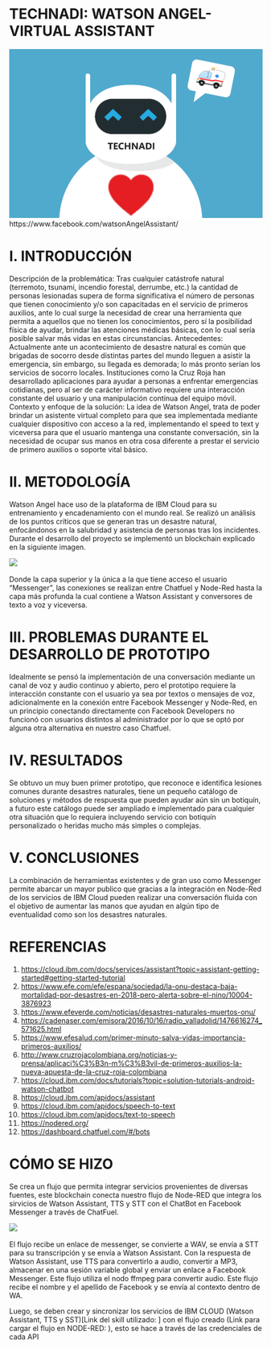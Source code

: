 # TECHNADI: WATSON ANGEL-VIRTUAL ASSISTANT
<img src="https://raw.githubusercontent.com/WilliamElectro/TECHNADI-WATSON-ANGEL-VIRTUAL-ASSISTANT/master/proyecto.png"/>
https://www.facebook.com/watsonAngelAssistant/

# I. INTRODUCCIÓN
Descripción de la problemática: 
Tras cualquier catástrofe natural (terremoto, tsunami, incendio forestal, derrumbe, etc.) la cantidad de personas lesionadas supera de forma significativa el número de personas que tienen conocimiento y/o son capacitadas en el servicio de primeros auxilios, ante lo cual surge la necesidad de crear una herramienta que permita a aquellos que no tienen los conocimientos, pero sí la posibilidad física de ayudar, brindar las atenciones médicas básicas, con lo cual sería posible salvar más vidas en estas circunstancias. 
Antecedentes: 
Actualmente ante un acontecimiento de desastre natural es común que brigadas de socorro desde distintas partes del mundo lleguen a asistir la emergencia, sin embargo, su llegada es demorada; lo más pronto serían los servicios de socorro locales. Instituciones como la Cruz Roja han desarrollado aplicaciones para ayudar a personas a enfrentar emergencias cotidianas, pero al ser de carácter informativo requiere una interacción constante del usuario y una manipulación continua del equipo móvil.
Contexto y enfoque de la solución: La idea de Watson Angel, trata de poder brindar un asistente virtual completo para que sea implementada mediante cualquier dispositivo con acceso a la red, implementando el speed to text y viceversa para que el usuario mantenga una constante conversación, sin la necesidad de ocupar sus manos en otra cosa diferente a prestar el servicio de primero auxilios o soporte vital básico.

# II. METODOLOGÍA 
Watson Angel hace uso de la plataforma de IBM Cloud para su entrenamiento y encadenamiento con el mundo real. Se realizó un análisis de los puntos críticos que se generan tras un desastre natural, enfocándonos en la salubridad y asistencia de personas tras los incidentes. Durante el desarrollo del proyecto se implementó un blockchain explicado en la siguiente imagen. 

<img src="https://raw.github.com/WilliamElectro/TECHNADI-WATSON-ANGEL-VIRTUAL-ASSISTANT/master/7.png"/>
   
Donde la capa superior y la única a la que tiene acceso el usuario “Messenger”, las conexiones se realizan entre Chatfuel y Node-Red hasta la capa más profunda la cual contiene a Watson Assistant y conversores de texto a voz y viceversa.

# III. PROBLEMAS DURANTE EL DESARROLLO DE PROTOTIPO 
Idealmente se pensó la implementación de una conversación mediante un canal de voz y audio continuo y abierto, pero el prototipo requiere la interacción constante con el usuario ya sea por textos o mensajes de voz, adicionalmente en la conexión entre Facebook Messenger y Node-Red, en un principio conectando directamente con Facebook Developers no funcionó con usuarios distintos al administrador por lo que se optó por alguna otra alternativa en nuestro caso Chatfuel. 

# IV. RESULTADOS 
Se obtuvo un muy buen primer prototipo, que reconoce e identifica lesiones comunes durante desastres naturales, tiene un pequeño catálogo de soluciones y métodos de respuesta que pueden ayudar aún sin un botiquín, a futuro este catálogo puede ser ampliado e implementado para cualquier otra situación que lo requiera incluyendo servicio con botiquín personalizado o heridas mucho más simples o complejas.

# V. CONCLUSIONES 
La combinación de herramientas existentes y de gran uso como Messenger permite abarcar un mayor publico que gracias a la integración en Node-Red de los servicios de IBM Cloud pueden realizar una conversación fluida con el objetivo de aumentar las manos que ayudan en algún tipo de eventualidad como son los desastres naturales.

# REFERENCIAS
1.	https://cloud.ibm.com/docs/services/assistant?topic=assistant-getting-started#getting-started-tutorial
2.	https://www.efe.com/efe/espana/sociedad/la-onu-destaca-baja-mortalidad-por-desastres-en-2018-pero-alerta-sobre-el-nino/10004-3876923
3.	https://www.efeverde.com/noticias/desastres-naturales-muertos-onu/
4.	https://cadenaser.com/emisora/2016/10/16/radio_valladolid/1476616274_571625.html
5.	https://www.efesalud.com/primer-minuto-salva-vidas-importancia-primeros-auxilios/
6.	http://www.cruzrojacolombiana.org/noticias-y-prensa/aplicaci%C3%B3n-m%C3%B3vil-de-primeros-auxilios-la-nueva-apuesta-de-la-cruz-roja-colombiana
7.	https://cloud.ibm.com/docs/tutorials?topic=solution-tutorials-android-watson-chatbot
8.	https://cloud.ibm.com/apidocs/assistant
9.	https://cloud.ibm.com/apidocs/speech-to-text
10.	https://cloud.ibm.com/apidocs/text-to-speech
11.	https://nodered.org/
12.	https://dashboard.chatfuel.com/#/bots


# CÓMO SE HIZO
Se crea un flujo que permita integrar servicios provenientes de diversas fuentes, este blockchain conecta nuestro flujo de Node-RED que integra los sirvicios de Watson Assistant, TTS y STT con el ChatBot en Facebook Messenger a través de ChatFuel.

<img src="https://raw.github.com/WilliamElectro/TECHNADI-WATSON-ANGEL-VIRTUAL-ASSISTANT/master/flujo.PNG"/>

El flujo recibe un enlace de messenger, se convierte a WAV, se envía a STT para su transcripción y se envía a Watson Assistant. Con la respuesta de Watson Assistant, use TTS para convertirlo a audio, convertir a MP3, almacenar en una sesión variable global y enviar un enlace a Facebook Messenger. Este flujo utiliza el nodo ffmpeg para convertir audio. Este flujo recibe el nombre y el apellido de Facebook y se envía al contexto dentro de WA.

Luego, se deben crear y sincronizar los servicios de IBM CLOUD (Watson Assistant, TTS y SST)[Link del skill utilizado: ] con el flujo creado (Link para cargar el flujo en NODE-RED: ), esto se hace a través de las credenciales de cada API

